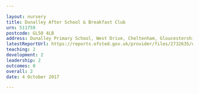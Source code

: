 ```yaml
---

layout: nursery
title: Dunalley After School & Breakfast Club
urn: 511759
postcode: GL50 4LB
address: Dunalley Primary School, West Drive, Cheltenham, Gloucestershire, GL50 4LB
latestReportUrl: https://reports.ofsted.gov.uk/provider/files/2732635/urn/511759.pdf
teaching: 2
development: 2
leadership: 2
outcomes: 0
overall: 2
date: 4 October 2017

---
```

